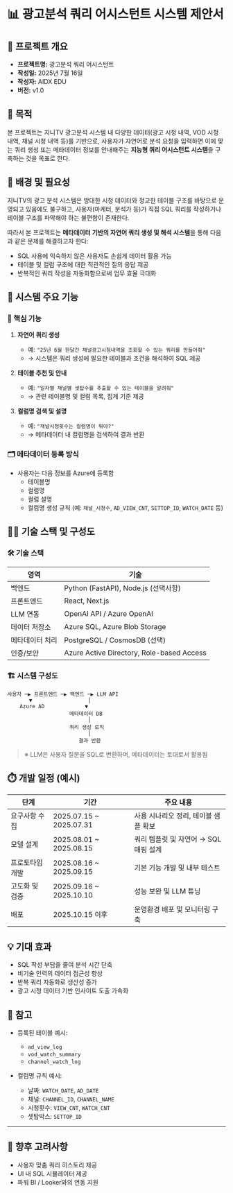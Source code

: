 # 📊 광고분석 쿼리 어시스턴트 시스템 제안서

## 📌 프로젝트 개요

- **프로젝트명:** 광고분석 쿼리 어시스턴트
- **작성일:** 2025년 7월 16일
- **작성자:** AIDX EDU
- **버전:** v1.0

## 🎯 목적

본 프로젝트는 지니TV 광고분석 시스템 내 다양한 데이터(광고 시청 내역, VOD 시청 내역, 채널 시청 내역 등)를 기반으로, 사용자가 자연어로 분석 요청을 입력하면 이에 맞는 쿼리 생성 또는 메타데이터 정보를 안내해주는 **지능형 쿼리 어시스턴트 시스템**을 구축하는 것을 목표로 한다.

## 🧠 배경 및 필요성

지니TV의 광고 분석 시스템은 방대한 시청 데이터와 정교한 테이블 구조를 바탕으로 운영되고 있음에도 불구하고, 사용자(마케터, 분석가 등)가 직접 SQL 쿼리를 작성하거나 테이블 구조를 파악해야 하는 불편함이 존재한다.  

따라서 본 프로젝트는 **메타데이터 기반의 자연어 쿼리 생성 및 해석 시스템**을 통해 다음과 같은 문제를 해결하고자 한다:

- SQL 사용에 익숙하지 않은 사용자도 손쉽게 데이터 활용 가능
- 테이블 및 컬럼 구조에 대한 직관적인 질의 응답 제공
- 반복적인 쿼리 작성을 자동화함으로써 업무 효율 극대화

## 🧩 시스템 주요 기능

### 📌 핵심 기능

1. **자연어 쿼리 생성**
   - 예: `"25년 6월 한달간 채널광고시청내역을 조회할 수 있는 쿼리를 만들어줘"`
   - → 시스템은 쿼리 생성에 필요한 테이블과 조건을 해석하여 SQL 제공

2. **테이블 추천 및 안내**
   - 예: `"일자별 채널별 셋탑수를 추출할 수 있는 테이블을 알려줘"`
   - → 관련 테이블명 및 컬럼 목록, 집계 기준 제공

3. **컬럼명 검색 및 설명**
   - 예: `"채널시청횟수는 컬럼명이 뭐야?"`
   - → 메타데이터 내 컬럼명을 검색하여 결과 반환

### 🗂️ 메타데이터 등록 방식

- 사용자는 다음 정보를 Azure에 등록함
  - 테이블명
  - 컬럼명
  - 컬럼 설명
  - 컬럼명 생성 규칙 (예: `채널_시청수`, `AD_VIEW_CNT`, `SETTOP_ID`, `WATCH_DATE` 등)

## 🧑‍💻 기술 스택 및 구성도

### 🛠️ 기술 스택

| 영역 | 기술 |
|------|------|
| 백엔드 | Python (FastAPI), Node.js (선택사항) |
| 프론트엔드 | React, Next.js |
| LLM 연동 | OpenAI API / Azure OpenAI |
| 데이터 저장소 | Azure SQL, Azure Blob Storage |
| 메타데이터 처리 | PostgreSQL / CosmosDB (선택) |
| 인증/보안 | Azure Active Directory, Role-based Access |

### 🏗️ 시스템 구성도

```plaintext
사용자 ─▶ 프론트엔드 ─▶ 백엔드 ─▶ LLM API
       ▼                  │
    Azure AD             ▼
                    메타데이터 DB
                          │
                    쿼리 생성 로직
                          │
                       결과 반환
````

> ※ LLM은 사용자 질문을 SQL로 변환하며, 메타데이터는 토대로서 활용됨

## ⏱️ 개발 일정 (예시)

| 단계       | 기간                       | 주요 내용                    |
| -------- | ------------------------ | ------------------------ |
| 요구사항 수집  | 2025.07.15 \~ 2025.07.31 | 사용 시나리오 정리, 테이블 샘플 확보    |
| 모델 설계    | 2025.08.01 \~ 2025.08.15 | 쿼리 템플릿 및 자연어 → SQL 매핑 설계 |
| 프로토타입 개발 | 2025.08.16 \~ 2025.09.15 | 기본 기능 개발 및 내부 테스트        |
| 고도화 및 검증 | 2025.09.16 \~ 2025.10.10 | 성능 보완 및 LLM 튜닝           |
| 배포       | 2025.10.15 이후            | 운영환경 배포 및 모니터링 구축        |

## 💡 기대 효과

* SQL 작성 부담을 줄여 분석 시간 단축
* 비기술 인력의 데이터 접근성 향상
* 반복 쿼리 자동화로 생산성 증가
* 광고 시청 데이터 기반 인사이트 도출 가속화

## 📎 참고

* 등록된 테이블 예시:

  * `ad_view_log`
  * `vod_watch_summary`
  * `channel_watch_log`

* 컬럼명 규칙 예시:

  * 날짜: `WATCH_DATE`, `AD_DATE`
  * 채널: `CHANNEL_ID`, `CHANNEL_NAME`
  * 시청횟수: `VIEW_CNT`, `WATCH_CNT`
  * 셋탑박스: `SETTOP_ID`

---

## 📝 향후 고려사항

* 사용자 맞춤 쿼리 히스토리 제공
* UI 내 SQL 시뮬레이터 제공
* 파워 BI / Looker와의 연동 지원

```
